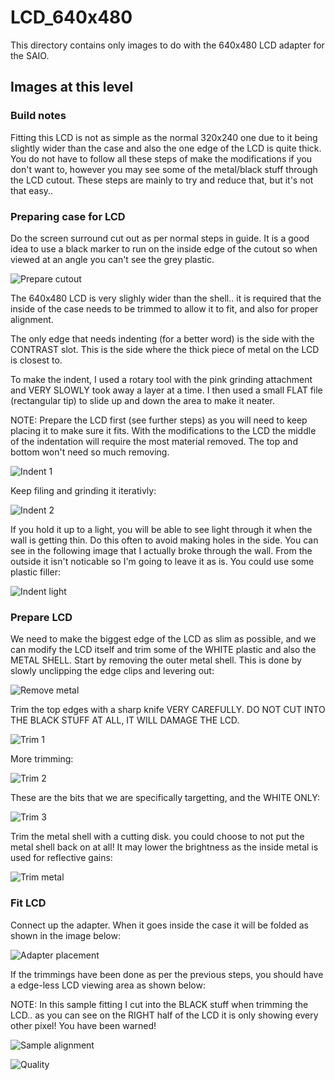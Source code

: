 # LCD_640x480
This directory contains only images to do with the 640x480 LCD adapter for the SAIO.

## Images at this level
### Build notes
Fitting this LCD is not as simple as the normal 320x240 one due to it being slightly wider than the case and also the one edge of the LCD is quite thick. You do not have to follow all these steps of make the modifications if you don't want to, however you may see some of the metal/black stuff through the LCD cutout. These steps are mainly to try and reduce that, but it's not that easy..

### Preparing case for LCD
Do the screen surround cut out as per normal steps in guide. It is a good idea to use a black marker to run on the inside edge of the cutout so when viewed at an angle you can't see the grey plastic.

![Prepare cutout](https://github.com/geebles/Super-AIO/raw/master/docs/IMAGES/SAIO/PRODUCTS/LCD_640x480/1.jpg)

The 640x480 LCD is very slighly wider than the shell.. it is required that the inside of the case needs to be trimmed to allow it to fit, and also for proper alignment.

The only edge that needs indenting (for a better word) is the side with the CONTRAST slot. This is the side where the thick piece of metal on the LCD is closest to.

To make the indent, I used a rotary tool with the pink grinding attachment and VERY SLOWLY took away a layer at a time. I then used a small FLAT file (rectangular tip) to slide up and down the area to make it neater.

NOTE: Prepare the LCD first (see further steps) as you will need to keep placing it to make sure it fits. With the modifications to the LCD the middle of the indentation will require the most material removed. The top and bottom won't need so much removing.

![Indent 1](https://github.com/geebles/Super-AIO/raw/master/docs/IMAGES/SAIO/PRODUCTS/LCD_640x480/2.jpg)

Keep filing and grinding it iterativly:

![Indent 2](https://github.com/geebles/Super-AIO/raw/master/docs/IMAGES/SAIO/PRODUCTS/LCD_640x480/3.jpg)

If you hold it up to a light, you will be able to see light through it when the wall is getting thin. Do this often to avoid making holes in the side. You can see in the following image that I actually broke through the wall. From the outside it isn't noticable so I'm going to leave it as is. You could use some plastic filler:

![Indent light](https://github.com/geebles/Super-AIO/raw/master/docs/IMAGES/SAIO/PRODUCTS/LCD_640x480/4.jpg)

### Prepare LCD
We need to make the biggest edge of the LCD as slim as possible, and we can modify the LCD itself and trim some of the WHITE plastic and also the METAL SHELL. Start by removing the outer metal shell. This is done by slowly unclipping the edge clips and levering out: 

![Remove metal](https://github.com/geebles/Super-AIO/raw/master/docs/IMAGES/SAIO/PRODUCTS/LCD_640x480/5.jpg)

Trim the top edges with a sharp knife VERY CAREFULLY. DO NOT CUT INTO THE BLACK STUFF AT ALL, IT WILL DAMAGE THE LCD.

![Trim 1](https://github.com/geebles/Super-AIO/raw/master/docs/IMAGES/SAIO/PRODUCTS/LCD_640x480/6.jpg)

More trimming:

![Trim 2](https://github.com/geebles/Super-AIO/raw/master/docs/IMAGES/SAIO/PRODUCTS/LCD_640x480/7.jpg)

These are the bits that we are specifically targetting, and the WHITE ONLY:

![Trim 3](https://github.com/geebles/Super-AIO/raw/master/docs/IMAGES/SAIO/PRODUCTS/LCD_640x480/8.jpg)

Trim the metal shell with a cutting disk. you could choose to not put the metal shell back on at all! It may lower the brightness as the inside metal is used for reflective gains:

![Trim metal](https://github.com/geebles/Super-AIO/raw/master/docs/IMAGES/SAIO/PRODUCTS/LCD_640x480/9.jpg)

### Fit LCD
Connect up the adapter. When it goes inside the case it will be folded as shown in the image below:

![Adapter placement](https://github.com/geebles/Super-AIO/raw/master/docs/IMAGES/SAIO/PRODUCTS/LCD_640x480/10.jpg)

If the trimmings have been done as per the previous steps, you should have a edge-less LCD viewing area as shown below:

NOTE: In this sample fitting I cut into the BLACK stuff when trimming the LCD.. as you can see on the RIGHT half of the LCD it is only showing every other pixel! You have been warned!

![Sample alignment](https://github.com/geebles/Super-AIO/raw/master/docs/IMAGES/SAIO/PRODUCTS/LCD_640x480/11.jpg)

![Quality](https://github.com/geebles/Super-AIO/raw/master/docs/IMAGES/SAIO/PRODUCTS/LCD_640x480/12.jpg)
